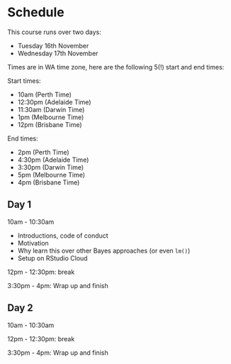 # Schedule

This course runs over two days:

- Tuesday 16th November
- Wednesday 17th November

Times are in WA time zone, here are the following 5(!) start and end times:

Start times:

- 10am (Perth Time)
- 12:30pm (Adelaide Time)
- 11:30am (Darwin Time)
- 1pm (Melbourne Time)
- 12pm (Brisbane Time)

End times:

- 2pm (Perth Time)
- 4:30pm (Adelaide Time)
- 3:30pm (Darwin Time)
- 5pm (Melbourne Time)
- 4pm (Brisbane Time)


## Day 1

10am - 10:30am

- Introductions, code of conduct
- Motivation 
 - Why learn this over other Bayes approaches (or even `lm()`)
- Setup on RStudio Cloud

12pm - 12:30pm: break

3:30pm - 4pm: Wrap up and finish

## Day 2

10am - 10:30am

12pm - 12:30pm: break

3:30pm - 4pm: Wrap up and finish

